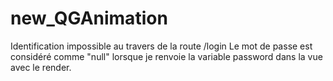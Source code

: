 # new_QGAnimation

Identification impossible au travers de la route /login
Le mot de passe est considéré comme "null" lorsque je renvoie la variable password dans la vue avec le render.
